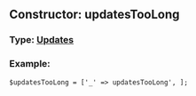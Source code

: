 ## Constructor: updatesTooLong  



### Type: [Updates](../types/Updates.md)

### Example:


```
$updatesTooLong = ['_' => updatesTooLong', ];
```